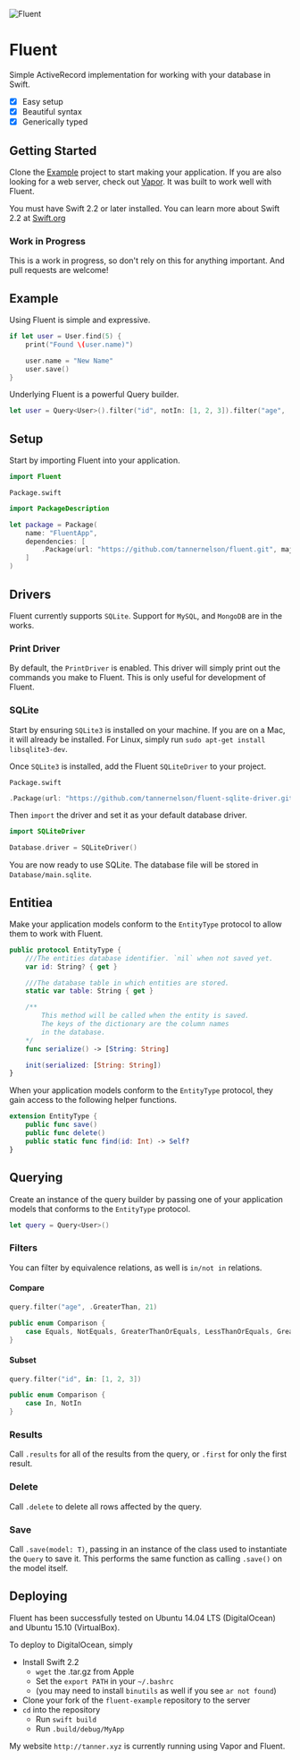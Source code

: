 ![Fluent](https://cloud.githubusercontent.com/assets/1342803/12735105/1bdfb1d0-c913-11e5-9b45-f7a6f7cba720.png)

# Fluent

Simple ActiveRecord implementation for working with your database in Swift.

- [x] Easy setup
- [x] Beautiful syntax
- [x] Generically typed

## Getting Started

Clone the [Example](https://github.com/qutheory/fluent-example) project to start making your application. If you are also looking for a web server, check out [Vapor](https://github.com/qutheory/vapor). It was built to work well with Fluent.

You must have Swift 2.2 or later installed. You can learn more about Swift 2.2 at [Swift.org](http://swift.org)

### Work in Progress

This is a work in progress, so don't rely on this for anything important. And pull requests are welcome!

## Example

Using Fluent is simple and expressive.

```swift
if let user = User.find(5) {
	print("Found \(user.name)")

	user.name = "New Name"
	user.save()
}
```

Underlying Fluent is a powerful Query builder.

```swift
let user = Query<User>().filter("id", notIn: [1, 2, 3]).filter("age", .GreaterThan, 21).first
```

## Setup

Start by importing Fluent into your application.

```swift
import Fluent
```

`Package.swift`

```swift
import PackageDescription

let package = Package(
    name: "FluentApp",
    dependencies: [
        .Package(url: "https://github.com/tannernelson/fluent.git", majorVersion: 0)
    ]
)
```

## Drivers

Fluent currently supports `SQLite`. Support for `MySQL`, and `MongoDB` are in the works.

### Print Driver

By default, the `PrintDriver` is enabled. This driver will simply print out the commands you make to Fluent. This is only useful for development of Fluent. 

### SQLite

Start by ensuring `SQLite3` is installed on your machine. If you are on a Mac, it will already be installed. For Linux, simply run `sudo apt-get install libsqlite3-dev`. 

Once `SQLite3` is installed, add the Fluent `SQLiteDriver` to your project.

`Package.swift`

```swift
.Package(url: "https://github.com/tannernelson/fluent-sqlite-driver.git", majorVersion: 0)
```

Then `import` the driver and set it as your default database driver.

```swift
import SQLiteDriver

Database.driver = SQLiteDriver()
```

You are now ready to use SQLite. The database file will be stored in `Database/main.sqlite`.

## Entitiea

Make your application models conform to the `EntityType` protocol to allow them to work with Fluent.

```swift
public protocol EntityType {
	///The entities database identifier. `nil` when not saved yet.
	var id: String? { get }

	///The database table in which entities are stored.
	static var table: String { get }

	/**
		This method will be called when the entity is saved. 
		The keys of the dictionary are the column names
		in the database.
	*/
	func serialize() -> [String: String]

	init(serialized: [String: String])
}
```

When your application models conform to the `EntityType` protocol, they gain access to the following helper functions.

```swift
extension EntityType {
	public func save()
	public func delete()
	public static func find(id: Int) -> Self?
}
```

## Querying

Create an instance of the query builder by passing one of your application models that conforms to the `EntityType` protocol.

```swift
let query = Query<User>()
```

### Filters

You can filter by equivalence relations, as well is `in/not in` relations.


#### Compare

```swift
query.filter("age", .GreaterThan, 21)
```

```swift
public enum Comparison {
	case Equals, NotEquals, GreaterThanOrEquals, LessThanOrEquals, GreaterThan, LessThan
}
```

#### Subset

```swift
query.filter("id", in: [1, 2, 3])
```

```swift
public enum Comparison {
	case In, NotIn
}
```

### Results

Call `.results` for all of the results from the query, or `.first` for only the first result.

### Delete

Call `.delete` to delete all rows affected by the query.

### Save

Call `.save(model: T)`, passing in an instance of the class used to instantiate the `Query` to save it. This performs the same function as calling `.save()` on the model itself.

## Deploying

Fluent has been successfully tested on Ubuntu 14.04 LTS (DigitalOcean) and Ubuntu 15.10 (VirtualBox). 

To deploy to DigitalOcean, simply 

- Install Swift 2.2
	- `wget` the .tar.gz from Apple
	- Set the `export PATH` in your `~/.bashrc`
	- (you may need to install `binutils` as well if you see `ar not found`)
- Clone your fork of the `fluent-example` repository to the server
- `cd` into the repository
	- Run `swift build`
	- Run `.build/debug/MyApp`

My website `http://tanner.xyz` is currently running using Vapor and Fluent.
